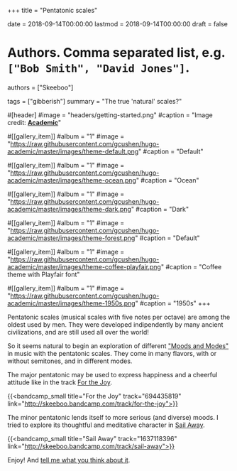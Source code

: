 +++
title = "Pentatonic scales"

date = 2018-09-14T00:00:00
lastmod = 2018-09-14T00:00:00
draft = false

# Authors. Comma separated list, e.g. `["Bob Smith", "David Jones"]`.
authors = ["Skeeboo"]

tags = ["gibberish"]
summary = "The true 'natural' scales?"

#[header]
#image = "headers/getting-started.png"
#caption = "Image credit: [**Academic**](https://github.com/gcushen/hugo-academic/)"

#[[gallery_item]]
#album = "1"
#image = "https://raw.githubusercontent.com/gcushen/hugo-academic/master/images/theme-default.png"
#caption = "Default"

#[[gallery_item]]
#album = "1"
#image = "https://raw.githubusercontent.com/gcushen/hugo-academic/master/images/theme-ocean.png"
#caption = "Ocean"

#[[gallery_item]]
#album = "1"
#image = "https://raw.githubusercontent.com/gcushen/hugo-academic/master/images/theme-dark.png"
#caption = "Dark"

#[[gallery_item]]
#album = "1"
#image = "https://raw.githubusercontent.com/gcushen/hugo-academic/master/images/theme-forest.png"
#caption = "Default"

#[[gallery_item]]
#album = "1"
#image = "https://raw.githubusercontent.com/gcushen/hugo-academic/master/images/theme-coffee-playfair.png"
#caption = "Coffee theme with Playfair font"

#[[gallery_item]]
#album = "1"
#image = "https://raw.githubusercontent.com/gcushen/hugo-academic/master/images/theme-1950s.png"
#caption = "1950s"
+++

Pentatonic scales (musical scales with five notes per octave) are among the oldest used by men. They were developed indipendently by many ancient civilizations, and are still used all over the world!

So it seems natural to begin an exploration of different ["Moods and Modes"](/#music) in music with the pentatonic scales. They come in many flavors, with or without semitones, and in different modes.

The major pentatonic may be used to express happiness and a cheerful attitude like in the track [For the Joy](/music/for_the_joy).

{{<bandcamp_small title="For the Joy" track="694435819" link="http://skeeboo.bandcamp.com/track/for-the-joy">}}

The minor pentatonic lends itself to more serious (and diverse) moods. I tried to explore its thoughtful and meditative character in [Sail Away](/music/sail_away).

{{<bandcamp_small title="Sail Away" track="1637118396" link="http://skeeboo.bandcamp.com/track/sail-away">}}

Enjoy! And [tell me what you think about it](/#contact). 